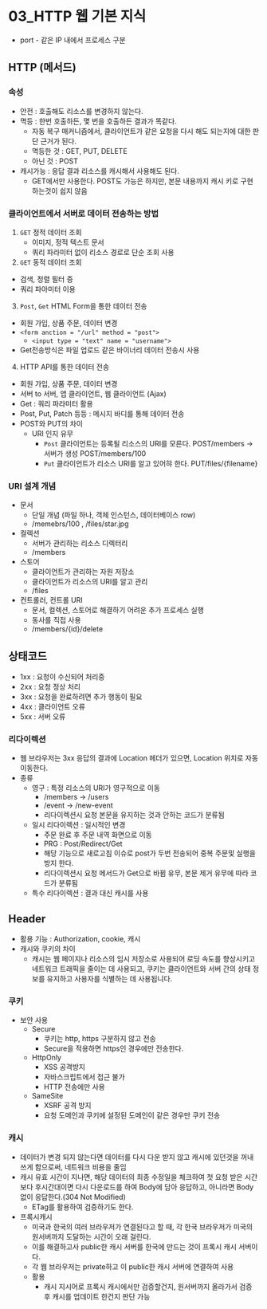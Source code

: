 # 03_HTTP 웹 기본 지식
- port - 같은 IP 내에서 프로세스 구분
## HTTP (메서드)
### 속성
- 안전 : 호출해도 리소스를 변경하지 않는다.
- 멱등 : 한번 호출하든, 몇 번을 호출하든 결과가 똑같다.
    - 자동 복구 매커니즘에서, 클라이언트가 같은 요청을 다시 해도 되는지에 대한 판단 근거가 된다.
    - 멱등한 것 : GET, PUT, DELETE
    - 아닌 것 : POST
- 캐시가능 : 응답 결과 리소스를 캐시해서 사용해도 된다.
    - GET에서만 사용한다. POST도 가능은 하지만, 본문 내용까지 캐시 키로 구현하는것이 쉽지 않음

### 클라이언트에서 서버로 데이터 전송하는 방법
1. `GET` 정적 데이터 조회
    - 이미지, 정적 텍스트 문서
    - 쿼리 파라미터 없이 리소스 경로로 단순 조회 사용
2. `GET` 동적 데이터 조회
- 검색, 정렬 필터 증
- 쿼리 파아미터 이용
3. `Post`, `Get` HTML Form을 통한 데이터 전송
- 회원 가입, 상품 주문, 데이터 변경
- `<form anction = "/url" method = "post">`
    - `<input type = "text" name = "username">`
- Get전송방식은 파일 업로드 같은 바이너리 데이터 전송시 사용
4. HTTP API를 통한 데이터 전송
- 회원 가입, 상품 주문, 데이터 변경
- 서버 to 서버, 앱 클라이언트, 웹 클라이언트 (Ajax)
- Get : 쿼리 파라미터 활용
- Post, Put, Patch 등등 : 메시지 바디를 통해 데이터 전송
- POST와 PUT의 차이
    - URI 인지 유무
        - `Post` 클라이언트는 등록될 리소스의 URI를 모른다. POST/members  -> 서버가 생성 POST/members/100
        - `Put` 클라이언트가 리소스 URI를 알고 있어햐 한다. PUT/files/{filename}

### URI 설계 개념
- 문서
    - 단일 개념 (파일 하나, 객체 인스턴스, 데이터베이스 row)
    - /memebrs/100 , /files/star.jpg
- 컬렉션
    - 서버가 관리하는 리소스 디렉터리
    - /members
- 스토어
    - 클라이언트가 관리하는 자원 저장소
    - 클라이언트가 리소스의 URI를 알고 관리
    - /files
- 컨트롤러, 컨트롤 URI
    - 문서, 컬렉션, 스토어로 해결하기 어려운 추가 프로세스 실행
    - 동사를 직접 사용
    - /members/{id}/delete

## 상태코드
- 1xx : 요청이 수신되어 처리중
- 2xx : 요청 정상 처리
- 3xx : 요청을 완료하려면 추가 행동이 필요
- 4xx : 클라이언트 오류
- 5xx : 서버 오류

### 리다이렉션
- 웹 브라우저는 3xx 응답의 결과에 Location 헤더가 있으면, Location 위치로 자동 이동한다.
- 종류
    - 영구 : 특정 리소스의 URI가 영구적으로 이동
        - /members -> /users
        - /event -> /new-event
        - 리다이렉션시 요청 본문을 유지하는 것과 안하는 코드가 분류됨
    - 일시 리다이렉션 : 일시적인 변경
        - 주문 완료 후 주문 내역 화면으로 이동
        - PRG : Post/Redirect/Get
        - 해당 기능으로 새로고침 이슈로 post가 두번 전송되어 중복 주문및 실행을 방지 한다.
        - 리다이렉션시 요청 메서드가 Get으로 바뀜 유무, 본문 제거 유무에 따라 코드가 분류됨
    - 특수 리다이렉션 : 결과 대신 캐시를 사용

## Header
- 활용 기능 : Authorization, cookie, 캐시
- 캐시와 쿠키의 차이
    - 캐시는 웹 페이지나 리소스의 임시 저장소로 사용되어 로딩 속도를 향상시키고 네트워크 트래픽을 줄이는 데 사용되고, 쿠키는 클라이언트와 서버 간의 상태 정보를 유지하고 사용자를 식별하는 데 사용됩니다.
### 쿠키
- 보안 사용
    - Secure
        - 쿠키는 http, https 구분하지 않고 전송
        - Secure을 적용하면 https인 경우에만 전송한다.
    - HttpOnly
        - XSS 공격방지
        - 자바스크립트에서 접근 불가
        - HTTP 전송에만 사용
    - SameSite
        - XSRF 공격 방지
        - 요청 도메인과 쿠키에 설정된 도메인이 같은 경우만 쿠키 전송

### 캐시
- 데이터가 변경 되지 않는다면 데이터를 다시 다운 받지 않고 캐시에 있던것을 꺼내 쓰게 함으로써, 네트워크 비용을 줄임
- 캐시 유효 시간이 지나면, 해당 데이터의 최종 수정일을 체크하여 첫 요청 받은 시간보다 후시간대이면 다시 다운로드를 하여 Body에 담아 응답하고, 아니라면 Body 없이 응답한다.(304 Not Modified)
    - ETag를 활용하여 검증하기도 한다.
- 프록시캐시
    - 미국과 한국의 여러 브라우저가 연결된다고 할 때, 각 한국 브라우저가 미국의 원서버까지 도달하는 시간이 오래 걸린다.
    - 이를 해결하고사 public한 캐시 서버를 한국에 만드는 것이 프록시 캐시 서버이다.
    - 각 웹 브라우저는 private하고 이 public한 캐시 서버에 연결하여 사용
    - 활용
        - 캐시 지시어로 프록시 캐시에서만 검증할건지, 원서버까지 올라가서 검증 후 캐시를 업데이트 한건지 판단 가능 
